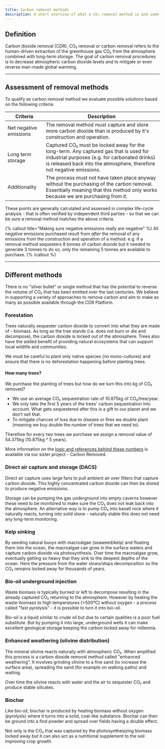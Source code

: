 ```yaml
---
title: Carbon removal methods
description: A short overview of what a CO₂ removal method is and some examples of ways to remove carbon dioxide through our platform.
---
```


## Definition

Carbon dioxide removal (CDR), CO₂ removal or carbon removal refers to the human-driven extraction of the greenhouse gas CO₂ from the atmosphere combined with long-term storage. The goal of carbon removal procedures is to decrease atmospheric carbon dioxide levels and to mitigate or even reverse man-made global warming.

---

## Assessment of removal methods

To qualify as carbon removal method we evaluate possible solutions based on the following criteria:

| Criteria               | Description                                                                                                                                                                                                    |
| ---------------------- | -------------------------------------------------------------------------------------------------------------------------------------------------------------------------------------------------------------- |
| Net negative emissions | The removal method must capture and store more carbon dioxide than is produced by it's construction and operation.                                                                                             |
| Long term storage      | Captured CO₂ must be locked away for the long-term. Any captured gas that is used for industrial purposes (e.g. for carbonated drinks) is released back into the atmosphere, therefore not negative emissions. |
| Additionality          | The process must not have taken place anyway without the purchasing of the carbon removal. Essentially meaning that this method only works because we are purchasing from it.                                  |

These points are generally calculated and assessed in complex life-cycle analysis - that is often verified by independent third parties - so that we can be sure a removal method matches the above criteria.

{% callout title="Making sure negative emissions really are negative" %}
All negative emissions purchased result from _after_ the removal of any emissions from the construction and operation of a method. e.g. if a removal method sequesters 8 tonnes of carbon dioxide but it needed to generate 3 tonnes to do so, only the remaining 5 tonnes are available to purchase.
{% /callout %}

---

## Different methods

There is no "silver bullet" or single method that has the potential to reverse the volume of CO₂ that has been emitted over the last centuries. We believe in supporting a variety of approaches to remove carbon and aim to make as many as possible available through the CDR Platform.

### Forestation

Trees naturally sequester carbon dioxide to convert into what they are made of - biomass. As long as the tree stands (i.e. does not burn or die and decompose), the carbon dioxide is locked out of the atmosphere. Trees also have the added benefit of providing natural ecosystems that can support local wildlife and communities.

We must be careful to plant only native species (no mono-cultures) and ensure that there is no deforestation happening before planting trees.

#### How many trees?

We purchase the planting of trees but how do we turn this into kg of CO₂ removed?

- We use an average CO₂ sequestration rate of 10.875kg of CO₂/tree/year.
- We only take the first 5 years of the trees' carbon sequestration into account. What gets sequestered after this is a gift to our planet and we don’t sell that.
- To mitigate chances of loss due to disease or fires we double plant (meaning we buy double the number of trees that we need to).

Therefore for every two trees we purchase we assign a removal value of 54.375kg (10.875kg \* 5 years).

More information on the [logic and references behind these numbers](https://carbonremoved.com/learn/forestation/) is available via our sister project - Carbon Removed.

### Direct air capture and storage (DACS)

Direct air capture uses large fans to pull ambient air over filters that capture carbon dioxide. This highly concentrated carbon dioxide can then be stored to produce negative emissions.

Storage can be pumping the gas underground into empty caverns however these need to be monitored to make sure the CO₂ does not leak back into the atmosphere. An alternative way is to pump CO₂ into basalt rock where it naturally reacts, turning into solid stone - naturally stable this does not need any long-term monitoring.

### Kelp sinking

By seeding natural buoys with macroalgae (seaweed/kelp) and floating them into the ocean, the macroalgae can grow in the surface waters and capture carbon dioxide via photosynthesis. Over time the macroalgae grow, eventually getting so heavy that they sink to the deepest depths of the ocean. Here the pressure from the water slows/stops decomposition so the CO₂ remains locked away for thousands of years.

### Bio-oil underground injection

Waste biomass is typically burned or left to decompose resulting in the already captured CO₂ returning to the atmosphere. However by heating the waste-biomass to high temperatures (>500ºC) without oxygen - a process called "fast pyrolysis" - it is possible to turn it into bio-oil.

Bio-oil is a liquid similar to crude oil but due to certain qualities is a poor fuel substitute. But by pumping it into large, underground wells it can make excellent geological storage keeping the carbon locked away for millennia.

### Enhanced weathering (olivine distribution)

The mineral olivine reacts naturally with atmospheric CO₂. When amplified this process is a carbon dioxide removal method called "enhanced weathering". It involves grinding olivine to a fine sand (to increase the surface area), spreading the sand (for example on walking paths) and waiting.

Over time the olivine reacts with water and the air to sequester CO₂ and produce stable silicates.

### Biochar

Like bio-oil, biochar is produced by heating biomass without oxygen (pyrolysis) where it turns into a solid, coal-like substance. Biochar can then be ground into a find powder and spread over fields having a double effect.

Not only is the CO₂ that was captured by the photosynthesizing biomass locked away but it can also act as a nutritional supplement to the soil improving crop growth.
